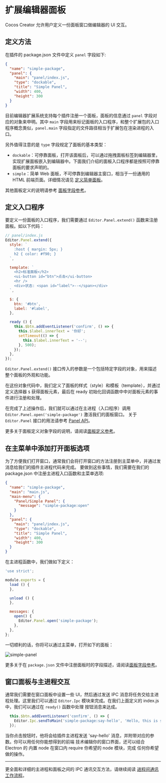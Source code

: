 # 扩展编辑器面板

Cocos Creator 允许用户定义一份面板窗口做编辑器的 UI 交互。

## 定义方法

在插件的 package.json 文件中定义 `panel` 字段如下:

```json
{
  "name": "simple-package",
  "panel": {
    "main": "panel/index.js",
    "type": "dockable",
    "title": "Simple Panel",
    "width": 400,
    "height": 300
  }
}
```

目前编辑器扩展系统支持每个插件注册一个面板，面板的信息通过 `panel` 字段对应的对象来申明。其中 `main`
字段用来标记面板的入口程序，和整个扩展包的入口程序概念类似，`panel.main` 字段指定的文件路径相当于扩展包在渲染进程的入口。

另外值得注意的是 `type` 字段规定了面板的基本类型：

- `dockable`：可停靠面板，打开该面板后，可以通过拖拽面板标签到编辑器里，实现扩展面板嵌入到编辑器中。下面我们介绍的面板入口程序都是按照可停靠面板的要求声明的。
- `simple`：简单 Web 面板，不可停靠到编辑器主窗口，相当于一份通用的 HTML 前端页面。详细情况请见 [定义简单面板](define-simple-panel.md)。

其他面板定义的说明请参考 [面板字段参考](reference/panel-json-reference.md)。

## 定义入口程序

要定义一份面板的入口程序，我们需要通过 `Editor.Panel.extend()` 函数来注册面板。如以下代码：

```javascript
// panel/index.js
Editor.Panel.extend({
  style: `
    :host { margin: 5px; }
    h2 { color: #f90; }
  `,

  template: `
    <h2>标准面板</h2>
    <ui-button id="btn">点击</ui-button>
    <hr />
    <div>状态: <span id="label">--</span></div>
  `,

  $: {
    btn: '#btn',
    label: '#label',
  },

  ready () {
    this.$btn.addEventListener('confirm', () => {
      this.$label.innerText = '你好';
      setTimeout(() => {
        this.$label.innerText = '--';
      }, 500);
    });
  },
});
```

`Editor.Panel.extend()` 接口传入的参数是一个包括特定字段的对象，用来描述整个面板的外观和功能。

在这份对象代码中，我们定义了面板的样式（style）和模板（template），并通过定义选择器 `$` 获得面板元素，最后在
ready 初始化回调函数中中对面板元素的事件进行注册和处理。

在完成了上述操作后，我们就可以通过在主进程（入口程序）调用 `Editor.Panel.open('simple-package')` 激活我们的面板窗口。 关于 `Editor.Panel` 接口的用法请参考 [Panel API](api/editor-framework/main/panel.md)。

更多关于面板定义对象字段的说明，请阅读[面板定义参考](reference/panel-reference.md)。

## 在主菜单中添加打开面板选项

为了方便我们打开窗口，通常我们会将打开窗口的方法注册到主菜单中，并通过发消息给我们的插件主进程代码来完成。
要做到这些事情，我们需要在我们的 package.json 中注册主进程入口函数和主菜单选项:

```json
{
  "name": "simple-package",
  "main": "main.js",
  "main-menu": {
    "Panel/Simple Panel": {
      "message": "simple-package:open"
    }
  },
  "panel": {
    "main": "panel/index.js",
    "type": "dockable",
    "title": "Simple Panel",
    "width": 400,
    "height": 300
  }
}
```

在主进程函数中，我们做如下定义：

```javascript
'use strict';

module.exports = {
  load () {
  },

  unload () {
  },

  messages: {
    open() {
      Editor.Panel.open('simple-package');
    },
  },
};
```

一切顺利的话，你将可以通过主菜单，打开如下的面板：

![simple-panel](./assets/simple-panel.png)

更多关于在 `package.json` 文件中注册面板时的字段描述，请阅读[面板字段参考](reference/panel-json-reference.md)。

## 窗口面板与主进程交互

通常我们需要在窗口面板中设置一些 UI，然后通过发送 IPC 消息将任务交给主进程处理。这里我们可以通过
`Editor.Ipc` 模块来完成。在我们上面定义的 index.js 中，我们可以通过在 `ready()` 函数中处理
按钮消息来达成。

```javascript
  this.$btn.addEventListener('confirm', () => {
    Editor.Ipc.sendToMain('simple-package:say-hello', 'Hello, this is simple panel');
  });
```

当你点击按钮时，他将会给插件主进程发送 'say-hello' 消息，并附带对应的参数。你可以用任何你能想得到的前端
技术编辑你的窗口界面，还可以结合 Electron 的 内置 node 在窗口内 require 你希望的 node 模块，完成
任何你希望做的操作。

---

更全面和详细的主进程和面板之间的 IPC 通讯交互方法，请继续阅读 [进程间通讯工作流程](ipc-workflow.md)。

